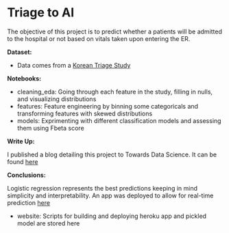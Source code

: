 # Triage to AI

The objective of this project is to predict whether a patients will be admitted to the hospital or not based on vitals taken upon entering the ER. 

**Dataset:**

- Data comes from a [Korean Triage Study](https://figshare.com/articles/Triage_accuracy_and_causes_of_mistriage_using_the_Korean_Triage_and_Acuity_Scale/9779267/1)

**Notebooks:**

- cleaning_eda: Going through each feature in the study, filling in nulls, and visualizing distributions <br/>
- features: Feature engineering by binning some categoricals and transforming features with skewed distributions <br/>
- models: Exprimenting with different classification models and assessing them using Fbeta score

**Write Up:**

I published a blog detailing this project to Towards Data Science. It can be found [here](https://towardsdatascience.com/triage-to-ai-a-machine-learning-approach-to-hospital-admissions-classification-7d3a8d5df631)

**Conclusions:**

Logistic regression represents the best predictions keeping in mind simplicity and interpretability. An app was deployed to allow for real-time prediction [here](https://hospital-admissions-predictor.herokuapp.com/)

- website: Scripts for building and deploying heroku app and pickled model are stored here